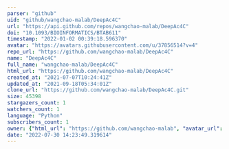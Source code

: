 ```yaml
---
parser: "github"
uid: "github/wangchao-malab/DeepAc4C"
url: "https://api.github.com/repos/wangchao-malab/DeepAc4C"
doi: "10.1093/BIOINFORMATICS/BTAB611"
timestamp: "2022-01-02 00:39:18.596370"
avatar: "https://avatars.githubusercontent.com/u/37856514?v=4"
repo_url: "https://github.com/wangchao-malab/DeepAc4C"
name: "DeepAc4C"
full_name: "wangchao-malab/DeepAc4C"
html_url: "https://github.com/wangchao-malab/DeepAc4C"
created_at: "2021-07-07T10:24:41Z"
updated_at: "2021-09-18T05:34:01Z"
clone_url: "https://github.com/wangchao-malab/DeepAc4C.git"
size: 45398
stargazers_count: 1
watchers_count: 1
language: "Python"
subscribers_count: 1
owner: {"html_url": "https://github.com/wangchao-malab", "avatar_url": "https://avatars.githubusercontent.com/u/37856514?v=4", "login": "wangchao-malab", "type": "User"}
date: "2022-07-30 14:23:49.319614"
---
```

